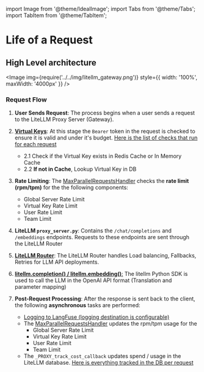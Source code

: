 import Image from '@theme/IdealImage';
import Tabs from '@theme/Tabs';
import TabItem from '@theme/TabItem';

# Life of a Request

## High Level architecture

<Image img={require('../../img/litellm_gateway.png')} style={{ width: '100%', maxWidth: '4000px' }} />


### Request Flow 

1. **User Sends Request**: The process begins when a user sends a request to the LiteLLM Proxy Server (Gateway).

2. [**Virtual Keys**](../virtual_keys): At this stage the `Bearer` token in the request is checked to ensure it is valid and under it's budget. [Here is the list of checks that run for each request](https://github.com/BerriAI/litellm/blob/ba41a72f92a9abf1d659a87ec880e8e319f87481/litellm/proxy/auth/auth_checks.py#L43)
    - 2.1 Check if the Virtual Key exists in Redis Cache or In Memory Cache
    - 2.2 **If not in Cache**, Lookup Virtual Key in DB

3. **Rate Limiting**: The [MaxParallelRequestsHandler](https://github.com/BerriAI/litellm/blob/main/litellm/proxy/hooks/parallel_request_limiter.py) checks the **rate limit (rpm/tpm)** for the the following components:
    - Global Server Rate Limit
    - Virtual Key Rate Limit
    - User Rate Limit
    - Team Limit

4. **LiteLLM `proxy_server.py`**: Contains the `/chat/completions` and `/embeddings` endpoints. Requests to these endpoints are sent through the LiteLLM Router

5. [**LiteLLM Router**](../routing): The LiteLLM Router handles Load balancing, Fallbacks, Retries for LLM API deployments.

6. [**litellm.completion() / litellm.embedding()**:](../index#litellm-python-sdk) The litellm Python SDK is used to call the LLM in the OpenAI API format (Translation and parameter mapping)

7. **Post-Request Processing**: After the response is sent back to the client, the following **asynchronous** tasks are performed:
   - [Logging to LangFuse (logging destination is configurable)](./logging)
   - The [MaxParallelRequestsHandler](https://github.com/BerriAI/litellm/blob/main/litellm/proxy/hooks/parallel_request_limiter.py) updates the rpm/tpm usage for the 
        - Global Server Rate Limit
        - Virtual Key Rate Limit
        - User Rate Limit
        - Team Limit
    - The `_PROXY_track_cost_callback` updates spend / usage in the LiteLLM database. [Here is everything tracked in the DB per request](https://github.com/BerriAI/litellm/blob/ba41a72f92a9abf1d659a87ec880e8e319f87481/schema.prisma#L172)
